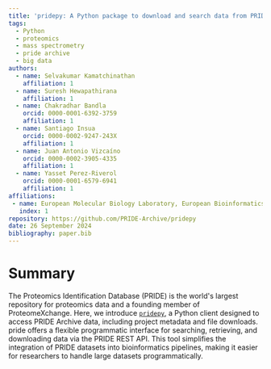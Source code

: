 ```yaml
---
title: 'pridepy: A Python package to download and search data from PRIDE database'
tags:
  - Python
  - proteomics
  - mass spectrometry
  - pride archive
  - big data
authors:
  - name: Selvakumar Kamatchinathan
    affiliation: 1
  - name: Suresh Hewapathirana
    affiliation: 1
  - name: Chakradhar Bandla
    orcid: 0000-0001-6392-3759
    affiliation: 1
  - name: Santiago Insua
    orcid: 0000-0002-9247-243X
    affiliation: 1
  - name: Juan Antonio Vizcaíno
    orcid: 0000-0002-3905-4335
    affiliation: 1
  - name: Yasset Perez-Riverol
    orcid: 0000-0001-6579-6941
    affiliation: 1  
affiliations:
 - name: European Molecular Biology Laboratory, European Bioinformatics Institute (EMBL-EBI), Wellcome Trust Genome Campus, Hinxton, Cambridge CB10 1SD, United Kingdom
   index: 1
repository: https://github.com/PRIDE-Archive/pridepy   
date: 26 September 2024
bibliography: paper.bib
---
```

# Summary

The Proteomics Identification Database (PRIDE) is the world's largest repository for proteomics data and a founding member of ProteomeXchange. Here, we introduce [`pridepy`](https://github.com/PRIDE-Archive/pridepy), a Python client designed to access PRIDE Archive data, including project metadata and file downloads. pride offers a flexible programmatic interface for searching, retrieving, and downloading data via the PRIDE REST API. This tool simplifies the integration of PRIDE datasets into bioinformatics pipelines, making it easier for researchers to handle large datasets programmatically.
